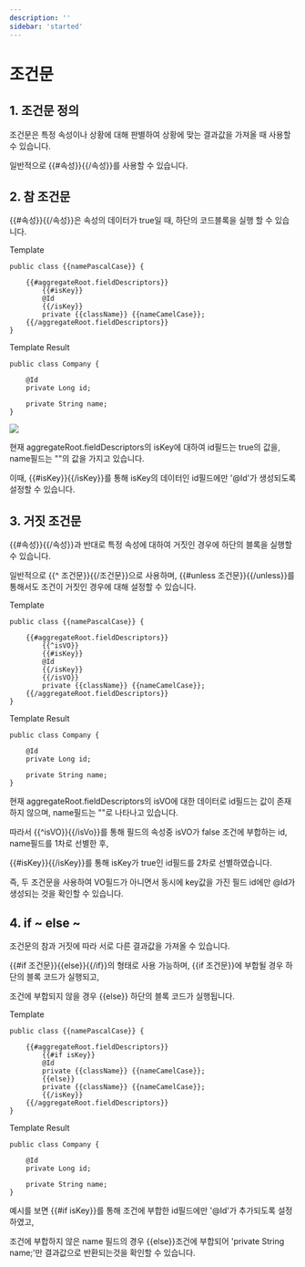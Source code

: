 ```yaml
---
description: ''
sidebar: 'started'
---
```

# 조건문

## 1. 조건문 정의 

조건문은 특정 속성이나 상황에 대해 판별하여 상황에 맞는 결과값을 가져올 때 사용할 수 있습니다.

일반적으로 {{#속성}}{{/속성}}를 사용할 수 있습니다.

## 2. 참 조건문

{{#속성}}{{/속성}}은 속성의 데이터가 true일 때, 하단의 코드블록을 실행 할 수 있습니다.

Template
```
public class {{namePascalCase}} {

    {{#aggregateRoot.fieldDescriptors}}
        {{#isKey}}
        @Id
        {{/isKey}}
        private {{className}} {{nameCamelCase}};
    {{/aggregateRoot.fieldDescriptors}}
}
```
Template Result
```
public class Company {

    @Id
    private Long id;

    private String name;
}
```
![](https://github.com/msa-ez/platform/assets/123912988/4a47a7a4-cb96-4f7d-944b-4927be573373)

현재 aggregateRoot.fieldDescriptors의 isKey에 대하여 id필드는 true의 값을, name필드는 ""의 값을 가지고 있습니다.

이때, {{#isKey}}{{/isKey}}를 통해 isKey의 데이터인 id필드에만 '@Id'가 생성되도록 설정할 수 있습니다.

## 3. 거짓 조건문

{{#속성}}{{/속성}}과 반대로 특정 속성에 대하여 거짓인 경우에 하단의 블록을 실행할 수 있습니다.

일반적으로 {{^ 조건문}}{{/조건문}}으로 사용하며, {{#unless 조건문}}{{/unless}}를 통해서도 조건이 거짓인 경우에 대해 설정할 수 있습니다.


Template
```
public class {{namePascalCase}} {

    {{#aggregateRoot.fieldDescriptors}}
        {{^isVO}}
        {{#isKey}}
        @Id
        {{/isKey}}
        {{/isVO}}
        private {{className}} {{nameCamelCase}};
    {{/aggregateRoot.fieldDescriptors}}
}
```
Template Result
```
public class Company {

    @Id
    private Long id;

    private String name;
}
```

현재 aggregateRoot.fieldDescriptors의 isVO에 대한 데이터로 id필드는 값이 존재하지 않으며, name필드는 ""로 나타나고 있습니다.

따라서 {{^isVO}}{{/isVo}}를 통해 필드의 속성중 isVO가 false 조건에 부합하는 id, name필드를 1차로 선별한 후,

{{#isKey}}{{/isKey}}를 통해 isKey가 true인 id필드를 2차로 선별하였습니다.

즉, 두 조건문을 사용하여 VO필드가 아니면서 동시에 key값을 가진 필드 id에만 @Id가 생성되는 것을 확인할 수 있습니다.

## 4. if ~ else ~

조건문의 참과 거짓에 따라 서로 다른 결과값을 가져올 수 있습니다.

{{#if 조건문}}{{else}}{{/if}}의 형태로 사용 가능하며, {{if 조건문}}에 부합될 경우 하단의 블록 코드가 실행되고,

조건에 부합되지 않을 경우 {{else}} 하단의 블록 코드가 실행됩니다.

Template
```
public class {{namePascalCase}} {

    {{#aggregateRoot.fieldDescriptors}}
        {{#if isKey}}
        @Id
        private {{className}} {{nameCamelCase}};
        {{else}}
        private {{className}} {{nameCamelCase}};
        {{/isKey}}
    {{/aggregateRoot.fieldDescriptors}}
}
```
Template Result
```
public class Company {

    @Id
    private Long id;

    private String name;
}
```
예시를 보면 {{#if isKey}}를 통해 조건에 부합한 id필드에만 '@Id'가 추가되도록 설정하였고,

조건에 부합하지 않은 name 필드의 경우 {{else}}조건에 부합되어 'private String name;'만 결과값으로 반환되는것을 확인할 수 있습니다.